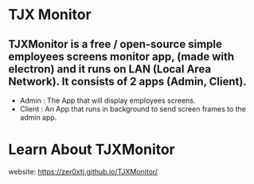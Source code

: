 
# TJX Monitor

## TJXMonitor is a free / open-source simple employees screens monitor app, (made with electron) and it runs on LAN (Local Area Network). It consists of 2 apps (Admin, Client).




- Admin : The App that will display employees screens.
- Client : An App that runs in background to send screen frames to the admin app.




# Learn About TJXMonitor
website: https://zer0xtj.github.io/TJXMonitor/
